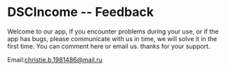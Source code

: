 # DSCIncome -- Feedback


Welcome to our app, if you encounter problems during your use, or if the app has bugs, please communicate with us in time, we will solve it in the first time. You can comment here or email us. thanks for your support.


Email:christie.b.1981486@mail.ru

